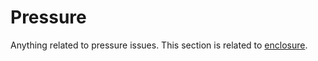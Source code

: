 # Pressure
Anything related to pressure issues. This section is related to [enclosure](enclosure.md).
